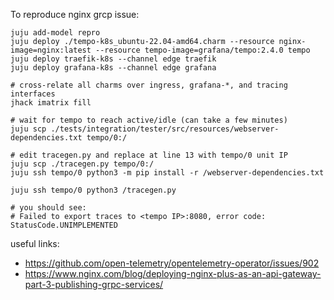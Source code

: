 To reproduce nginx grcp issue:

```charmcraft pack
juju add-model repro
juju deploy ./tempo-k8s_ubuntu-22.04-amd64.charm --resource nginx-image=nginx:latest --resource tempo-image=grafana/tempo:2.4.0 tempo
juju deploy traefik-k8s --channel edge traefik
juju deploy grafana-k8s --channel edge grafana

# cross-relate all charms over ingress, grafana-*, and tracing interfaces
jhack imatrix fill

# wait for tempo to reach active/idle (can take a few minutes)
juju scp ./tests/integration/tester/src/resources/webserver-dependencies.txt tempo/0:/

# edit tracegen.py and replace at line 13 with tempo/0 unit IP
juju scp ./tracegen.py tempo/0:/ 
juju ssh tempo/0 python3 -m pip install -r /webserver-dependencies.txt

juju ssh tempo/0 python3 /tracegen.py

# you should see:
# Failed to export traces to <tempo IP>:8080, error code: StatusCode.UNIMPLEMENTED
```

useful links:
- https://github.com/open-telemetry/opentelemetry-operator/issues/902
- https://www.nginx.com/blog/deploying-nginx-plus-as-an-api-gateway-part-3-publishing-grpc-services/

